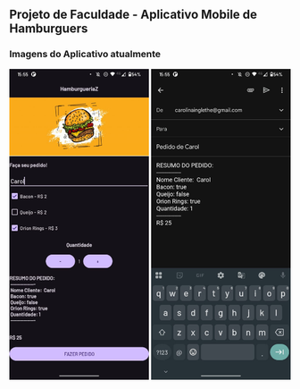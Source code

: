 ## Projeto de Faculdade - Aplicativo Mobile de Hamburguers


### Imagens do Aplicativo atualmente

<div>
  <img src="https://github.com/CarolinaInglethe/HamburgueriaZ/blob/main/app/src/main/res/drawable/telaApp.jpeg" width="250px" alt="Texto Alternativo">
  <img src="https://github.com/CarolinaInglethe/HamburgueriaZ/blob/main/app/src/main/res/drawable/telaEmail.jpeg" width="250px" alt="Texto Alternativo">
</div>


